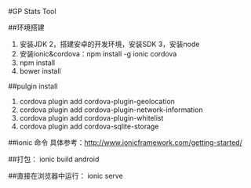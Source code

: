 #GP Stats Tool

##环境搭建
1. 安装JDK
2，搭建安卓的开发环境，安装SDK
3，安装node
4. 安装ionic&cordova：npm install -g ionic cordova
5. npm install
6. bower install

##pulgin install
1. cordova plugin add cordova-plugin-geolocation
2. cordova plugin add cordova-plugin-network-information
3. cordova plugin add cordova-plugin-whitelist
4. cordova plugin add cordova-sqlite-storage

##ionic 命令
具体参考：http://www.ionicframework.com/getting-started/

##打包：
ionic build android

##直接在浏览器中运行：
ionic serve